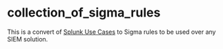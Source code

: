 # collection_of_sigma_rules
This is a convert of [Splunk Use Cases](https://0xcybery.github.io/blog/Splunk+Use+Cases) to Sigma rules to be used over any SIEM solution.
